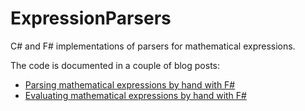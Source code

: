 ExpressionParsers
=================

C# and F# implementations of parsers for mathematical expressions.

The code is documented in a couple of blog posts:

* [Parsing mathematical expressions by hand with F#](http://bugfree.dk/blog/2015/08/05/parsing-mathematical-expressions-by-hand-with-fsharp/)
* [Evaluating mathematical expressions by hand with F#](http://bugfree.dk/blog/2015/08/14/evaluating-mathematical-expressions-by-hand-with-fsharp/)
